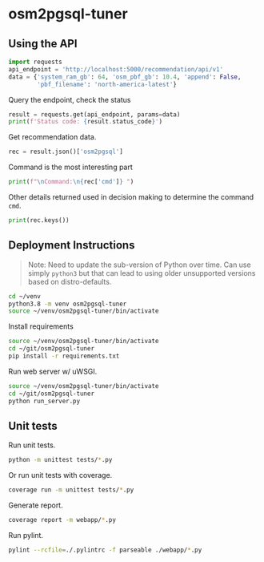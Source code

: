 # osm2pgsql-tuner

## Using the API

```python
import requests
api_endpoint = 'http://localhost:5000/recommendation/api/v1'
data = {'system_ram_gb': 64, 'osm_pbf_gb': 10.4, 'append': False,
        'pbf_filename': 'north-america-latest'}
```

Query the endpoint, check the status

```python
result = requests.get(api_endpoint, params=data)
print(f'Status code: {result.status_code}')
```

Get recommendation data.

```python
rec = result.json()['osm2pgsql']
```

Command is the most interesting part

```python
print(f"\nCommand:\n{rec['cmd']} ")
```

Other details returned used in decision making to determine the command `cmd`.

```python
print(rec.keys())
```


## Deployment Instructions

> Note:  Need to update the sub-version of Python over time.  Can use simply
`python3` but that can lead to using older unsupported versions based on distro-defaults.


```bash
cd ~/venv
python3.8 -m venv osm2pgsql-tuner
source ~/venv/osm2pgsql-tuner/bin/activate
```

Install requirements

```bash
source ~/venv/osm2pgsql-tuner/bin/activate
cd ~/git/osm2pgsql-tuner
pip install -r requirements.txt
```

Run web server w/ uWSGI.

```bash
source ~/venv/osm2pgsql-tuner/bin/activate
cd ~/git/osm2pgsql-tuner
python run_server.py
```


## Unit tests

Run unit tests.

```bash
python -m unittest tests/*.py
```

Or run unit tests with coverage.

```bash
coverage run -m unittest tests/*.py
```

Generate report.

```bash
coverage report -m webapp/*.py
```


Run pylint.

```bash
pylint --rcfile=./.pylintrc -f parseable ./webapp/*.py
```



